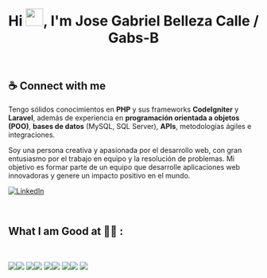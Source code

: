 <h1 align="center">Hi <img src="https://media.giphy.com/media/hvRJCLFzcasrR4ia7z/giphy.gif" width="35">, I'm Jose Gabriel Belleza Calle / Gabs-B</h1>

<br>

## ☕ Connect with me

Tengo sólidos conocimientos en **PHP** y sus frameworks **CodeIgniter** y **Laravel**, además de experiencia en **programación orientada a objetos (POO)**, **bases de datos** (MySQL, SQL Server), **APIs**, metodologías ágiles e integraciones.  

Soy una persona creativa y apasionada por el desarrollo web, con gran entusiasmo por el trabajo en equipo y la resolución de problemas. Mi objetivo es formar parte de un equipo que desarrolle aplicaciones web innovadoras y genere un impacto positivo en el mundo.
<br>


[![LinkedIn](https://img.icons8.com/fluency/48/000000/linkedin.png "José Gabriel Belleza Calle")](https://www.linkedin.com/in/jose-gabriel-belleza-calle-93466232b/)

<br>

## What I am Good at 🧑‍💻 :

<br>

<img src="https://img.icons8.com/color/48/000000/html-5--v1.png"/><img src="https://img.icons8.com/color/48/000000/css3.png"/>
<img src="https://img.icons8.com/color/48/000000/javascript--v1.png"/><img src="https://img.icons8.com/officel/48/000000/php-logo.png"/>
<img src="https://img.icons8.com/fluency/48/000000/laravel.png"/><img src="https://img.icons8.com/ios-filled/48/000000/sql.png"/>
<img src="https://codeigniter.com/favicon.ico"/><img src="https://voyager.postman.com/logo/postman-logo-icon-orange.svg"/>
<img src="https://img.icons8.com/color/48/000000/git.png"/>



<br>
